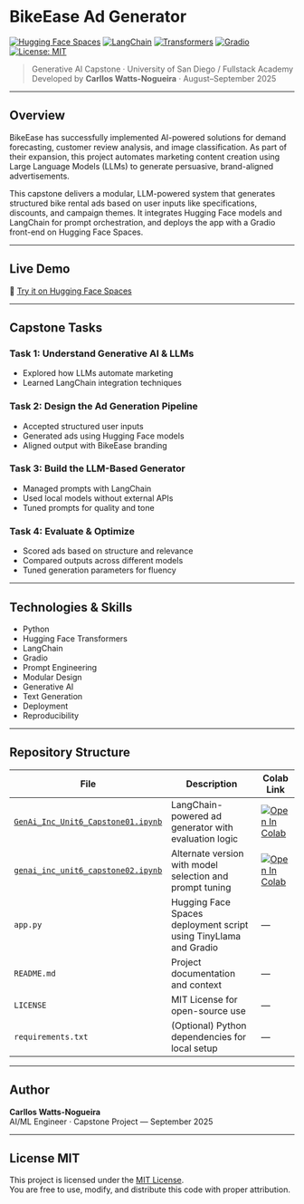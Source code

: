 #  BikeEase Ad Generator

[![Hugging Face Spaces](https://img.shields.io/badge/Live%20Demo-Hugging%20Face-blue?logo=huggingface)](https://huggingface.co/spaces/cwattsnogueira/bikeease-ad-generator)
[![LangChain](https://img.shields.io/badge/LangChain-integrated-green?logo=python)](https://www.langchain.com/)
[![Transformers](https://img.shields.io/badge/Hugging%20Face-Transformers-yellow?logo=huggingface)](https://huggingface.co/models)
[![Gradio](https://img.shields.io/badge/Gradio-UI%20Framework-orange?logo=gradio)](https://www.gradio.app/)
[![License: MIT](https://img.shields.io/badge/License-MIT-lightgrey.svg)](LICENSE)

> Generative AI Capstone · University of San Diego / Fullstack Academy  
> Developed by **Carllos Watts-Nogueira** · August–September 2025

---

##  Overview

BikeEase has successfully implemented AI-powered solutions for demand forecasting, customer review analysis, and image classification. As part of their expansion, this project automates marketing content creation using Large Language Models (LLMs) to generate persuasive, brand-aligned advertisements.

This capstone delivers a modular, LLM-powered system that generates structured bike rental ads based on user inputs like specifications, discounts, and campaign themes. It integrates Hugging Face models and LangChain for prompt orchestration, and deploys the app with a Gradio front-end on Hugging Face Spaces.

---

##  Live Demo

🔗 [Try it on Hugging Face Spaces](https://huggingface.co/spaces/cwattsnogueira/bikeease-ad-generator)

---

##  Capstone Tasks

### Task 1: Understand Generative AI & LLMs
- Explored how LLMs automate marketing
- Learned LangChain integration techniques

### Task 2: Design the Ad Generation Pipeline
- Accepted structured user inputs
- Generated ads using Hugging Face models
- Aligned output with BikeEase branding

### Task 3: Build the LLM-Based Generator
- Managed prompts with LangChain
- Used local models without external APIs
- Tuned prompts for quality and tone

### Task 4: Evaluate & Optimize
- Scored ads based on structure and relevance
- Compared outputs across different models
- Tuned generation parameters for fluency

---

##  Technologies & Skills

- Python
- Hugging Face Transformers
- LangChain
- Gradio
- Prompt Engineering
- Modular Design
- Generative AI
- Text Generation
- Deployment
- Reproducibility

---

##  Repository Structure

| File | Description | Colab Link |
|------|-------------|------------|
| [`GenAi_Inc_Unit6_Capstone01.ipynb`](https://github.com/cwattsnogueira/bikeease-ad-generator/blob/main/GenAi_Inc_Unit6_Capstone01.ipynb) | LangChain-powered ad generator with evaluation logic | <a href="https://colab.research.google.com/github/cwattsnogueira/bikeease-ad-generator/blob/main/GenAi_Inc_Unit6_Capstone01.ipynb" target="_parent"><img src="https://colab.research.google.com/assets/colab-badge.svg" alt="Open In Colab"/></a> |
| [`genai_inc_unit6_capstone02.ipynb`](https://github.com/cwattsnogueira/bikeease-ad-generator/blob/main/genai_inc_unit6_capstone02.ipynb) | Alternate version with model selection and prompt tuning | <a href="https://colab.research.google.com/github/cwattsnogueira/bikeease-ad-generator/blob/main/genai_inc_unit6_capstone02.ipynb" target="_parent"><img src="https://colab.research.google.com/assets/colab-badge.svg" alt="Open In Colab"/></a> |
| `app.py` | Hugging Face Spaces deployment script using TinyLlama and Gradio | — |
| `README.md` | Project documentation and context | — |
| `LICENSE` | MIT License for open-source use | — |
| `requirements.txt` | (Optional) Python dependencies for local setup | — |

---

##  Author

**Carllos Watts-Nogueira**  
AI/ML Engineer · Capstone Project — September 2025  

---

##  License MIT

This project is licensed under the [MIT License](LICENSE).  
You are free to use, modify, and distribute this code with proper attribution.
